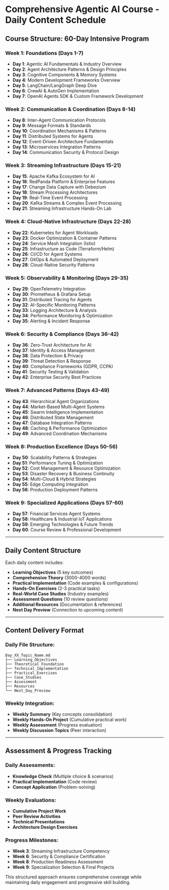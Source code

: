 # Comprehensive Agentic AI Course - Daily Content Schedule

## Course Structure: 60-Day Intensive Program

### Week 1: Foundations (Days 1-7)
- **Day 1**: Agentic AI Fundamentals & Industry Overview
- **Day 2**: Agent Architecture Patterns & Design Principles
- **Day 3**: Cognitive Components & Memory Systems
- **Day 4**: Modern Development Frameworks Overview
- **Day 5**: LangChain/LangGraph Deep Dive
- **Day 6**: CrewAI & AutoGen Implementation
- **Day 7**: OpenAI Agents SDK & Custom Framework Development

### Week 2: Communication & Coordination (Days 8-14)
- **Day 8**: Inter-Agent Communication Protocols
- **Day 9**: Message Formats & Standards
- **Day 10**: Coordination Mechanisms & Patterns
- **Day 11**: Distributed Systems for Agents
- **Day 12**: Event-Driven Architecture Fundamentals
- **Day 13**: Microservices Integration Patterns
- **Day 14**: Communication Security & Protocol Design

### Week 3: Streaming Infrastructure (Days 15-21)
- **Day 15**: Apache Kafka Ecosystem for AI
- **Day 16**: RedPanda Platform & Enterprise Features
- **Day 17**: Change Data Capture with Debezium
- **Day 18**: Stream Processing Architectures
- **Day 19**: Real-Time Event Processing
- **Day 20**: Kafka Streams & Complex Event Processing
- **Day 21**: Streaming Infrastructure Hands-On Lab

### Week 4: Cloud-Native Infrastructure (Days 22-28)
- **Day 22**: Kubernetes for Agent Workloads
- **Day 23**: Docker Optimization & Container Patterns
- **Day 24**: Service Mesh Integration (Istio)
- **Day 25**: Infrastructure as Code (Terraform/Helm)
- **Day 26**: CI/CD for Agent Systems
- **Day 27**: GitOps & Automated Deployment
- **Day 28**: Cloud-Native Security Patterns

### Week 5: Observability & Monitoring (Days 29-35)
- **Day 29**: OpenTelemetry Integration
- **Day 30**: Prometheus & Grafana Setup
- **Day 31**: Distributed Tracing for Agents
- **Day 32**: AI-Specific Monitoring Patterns
- **Day 33**: Logging Architecture & Analysis
- **Day 34**: Performance Monitoring & Optimization
- **Day 35**: Alerting & Incident Response

### Week 6: Security & Compliance (Days 36-42)
- **Day 36**: Zero-Trust Architecture for AI
- **Day 37**: Identity & Access Management
- **Day 38**: Data Protection & Privacy
- **Day 39**: Threat Detection & Response
- **Day 40**: Compliance Frameworks (GDPR, CCPA)
- **Day 41**: Security Testing & Validation
- **Day 42**: Enterprise Security Best Practices

### Week 7: Advanced Patterns (Days 43-49)
- **Day 43**: Hierarchical Agent Organizations
- **Day 44**: Market-Based Multi-Agent Systems
- **Day 45**: Swarm Intelligence Implementation
- **Day 46**: Distributed State Management
- **Day 47**: Database Integration Patterns
- **Day 48**: Caching & Performance Optimization
- **Day 49**: Advanced Coordination Mechanisms

### Week 8: Production Excellence (Days 50-56)
- **Day 50**: Scalability Patterns & Strategies
- **Day 51**: Performance Tuning & Optimization
- **Day 52**: Cost Management & Resource Optimization
- **Day 53**: Disaster Recovery & Business Continuity
- **Day 54**: Multi-Cloud & Hybrid Strategies
- **Day 55**: Edge Computing Integration
- **Day 56**: Production Deployment Patterns

### Week 9: Specialized Applications (Days 57-60)
- **Day 57**: Financial Services Agent Systems
- **Day 58**: Healthcare & Industrial IoT Applications
- **Day 59**: Emerging Technologies & Future Trends
- **Day 60**: Course Review & Professional Development

---

## Daily Content Structure

Each daily content includes:
- **Learning Objectives** (5 key outcomes)
- **Comprehensive Theory** (3000-4000 words)
- **Practical Implementation** (Code examples & configurations)
- **Hands-On Exercises** (2-3 practical tasks)
- **Real-World Case Studies** (Industry examples)
- **Assessment Questions** (10 review questions)
- **Additional Resources** (Documentation & references)
- **Next Day Preview** (Connection to upcoming content)

---

## Content Delivery Format

### Daily File Structure:
```
Day_XX_Topic_Name.md
├── Learning_Objectives
├── Theoretical_Foundation
├── Technical_Implementation
├── Practical_Exercises
├── Case_Studies
├── Assessment
├── Resources
└── Next_Day_Preview
```

### Weekly Integration:
- **Weekly Summary** (Key concepts consolidation)
- **Weekly Hands-On Project** (Cumulative practical work)
- **Weekly Assessment** (Progress evaluation)
- **Weekly Discussion Topics** (Peer interaction)

---

## Assessment & Progress Tracking

### Daily Assessments:
- **Knowledge Check** (Multiple choice & scenarios)
- **Practical Implementation** (Code review)
- **Concept Application** (Problem-solving)

### Weekly Evaluations:
- **Cumulative Project Work**
- **Peer Review Activities**
- **Technical Presentations**
- **Architecture Design Exercises**

### Progress Milestones:
- **Week 3**: Streaming Infrastructure Competency
- **Week 6**: Security & Compliance Certification
- **Week 8**: Production Readiness Assessment
- **Week 9**: Specialization Selection & Final Projects

This structured approach ensures comprehensive coverage while maintaining daily engagement and progressive skill building.